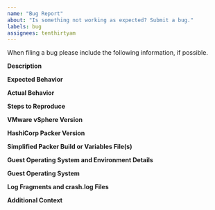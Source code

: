 ```yaml
---
name: "Bug Report"
about: "Is something not working as expected? Submit a bug."
labels: bug
assignees: tenthirtyam
---
```


When filing a bug please include the following information, if possible. 

<!--
    Any example text in this template may be deleted.
-->

**Description**

<!--
    Please provide a clear and concise description of the issue you are experiencing.
-->

**Expected Behavior**

<!--
    What is it you expected to happen? 
    This should be a description of how the functionality you tried to use is supposed to work.
-->

**Actual Behavior**

<!--
    What actually happened that's different from the expected behavior?
-->

**Steps to Reproduce**

<!--
    Please provide the steps to reproduce the issue.
-->

**VMware vSphere Version**

<!--
    Please provide the VMware vSphere version.
-->

**HashiCorp Packer Version**

<!--
    Please provide the results from `packer version`.
-->

**Simplified Packer Build or Variables File(s)**

<!--
    Please provided a simplified view of the build or variable file(s).

    If the files are longer than a few dozen lines, please include the URL to the [Gist](https://gist.github.com/) of the log or use the [GitHub detailed format](https://gist.github.com/ericclemmons/b146fe5da72ca1f706b2ef72a20ac39d) instead of posting it directly in the issue.
-->

**Guest Operating System and Environment Details**

<!--
    Please add any information you can provide about the environment.
-->

**Guest Operating System**

<!--
    Please add any information you can provide about the guest operating system.
-->

**Log Fragments and crash.log Files**

<!--
    Please include appropriate log fragments. 

    If the log is longer than a few dozen lines, please include the URL to the [Gist](https://gist.github.com/) of the log or use the [GitHub detailed format](https://gist.github.com/ericclemmons/b146fe5da72ca1f706b2ef72a20ac39d) instead of posting it directly in the issue.

    Set the env var `PACKER_LOG=1` for maximum log detail.
-->

**Additional Context**

<!--
  NOTE: Please provide a code repository, gist, code snippet, sample files, screenshots, or anything else you think will aid in reproducing the issue.
-->